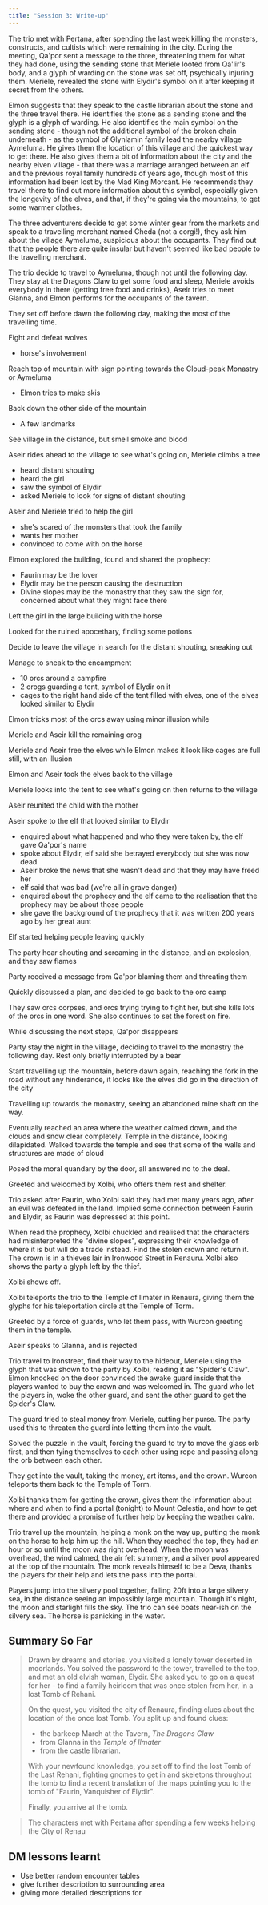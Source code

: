 ```yaml
---
title: "Session 3: Write-up"
---
```


The trio met with Pertana, after spending the last week killing the
monsters, constructs, and cultists which were remaining in the city.
During the meeting, Qa'por sent a message to the three, threatening them
for what they had done, using the sending stone that Meriele looted from
Qa'lir's body, and a glyph of warding on the stone was set off,
psychically injuring them. Meriele, revealed the stone with Elydir's
symbol on it after keeping it secret from the others.

Elmon suggests that they speak to the castle librarian about the stone
and the three travel there. He identifies the stone as a sending stone
and the glyph is a glyph of warding. He also identifies the main symbol
on the sending stone - though not the additional symbol of the broken
chain underneath - as the symbol of Glynlamin family lead the nearby
village Aymeluma. He gives them the location of this village and the
quickest way to get there. He also gives them a bit of information about
the city and the nearby elven village - that there was a marriage
arranged between an elf and the previous royal family hundreds of years
ago, though most of this information had been lost by the Mad King
Morcant. He recommends they travel there to find out more information
about this symbol, especially given the longevity of the elves, and
that, if they're going via the mountains, to get some warmer clothes.

The three adventurers decide to get some winter gear from the markets
and speak to a travelling merchant named Cheda (not a corgi!), they ask
him about the village Aymeluma, suspicious about the occupants. They
find out that the people there are quite insular but haven't seemed like
bad people to the travelling merchant.

The trio decide to travel to Aymeluma, though not until the following
day. They stay at the Dragons Claw to get some food and sleep, Meriele
avoids everybody in there (getting free food and drinks), Aseir tries to
meet Glanna, and Elmon performs for the occupants of the tavern.

They set off before dawn the following day, making the most of the
travelling time.

Fight and defeat wolves

- horse's involvement

Reach top of mountain with sign pointing towards the Cloud-peak
Monastry or Aymeluma

- Elmon tries to make skis

Back down the other side of the mountain

- A few landmarks

See village in the distance, but smell smoke and blood

Aseir rides ahead to the village to see what's going on, Meriele
climbs a tree

- heard distant shouting
- heard the girl
- saw the symbol of Elydir
- asked Meriele to look for signs of distant shouting

Aseir and Meriele tried to help the girl

- she's scared of the monsters that took the family
- wants her mother
- convinced to come with on the horse

Elmon explored the building, found and shared the prophecy:

- Faurin may be the lover
- Elydir may be the person causing the destruction
- Divine slopes may be the monastry that they saw the sign for,
  concerned about what they might face there

Left the girl in the large building with the horse

Looked for the ruined apocethary, finding some potions

Decide to leave the village in search for the distant shouting,
sneaking out

Manage to sneak to the encampment

- 10 orcs around a campfire
- 2 orogs guarding a tent, symbol of Elydir on it
- cages to the right hand side of the tent filled with elves, one
  of the elves looked similar to Elydir

Elmon tricks most of the orcs away using minor illusion while

Meriele and Aseir kill the remaining orog

Meriele and Aseir free the elves while Elmon makes it look like
cages are full still, with an illusion

Elmon and Aseir took the elves back to the village

Meriele looks into the tent to see what's going on then returns to
the village

Aseir reunited the child with the mother

Aseir spoke to the elf that looked similar to Elydir

- enquired about what happened and who they were taken by, the elf
  gave Qa'por's name
- spoke about Elydir, elf said she betrayed everybody but she was
  now dead
- Aseir broke the news that she wasn't dead and that they may have
  freed her
- elf said that was bad (we're all in grave danger)
- enquired about the prophecy and the elf came to the realisation
  that the prophecy may be about those people
- she gave the background of the prophecy that it was written 200
  years ago by her great aunt

Elf started helping people leaving quickly

The party hear shouting and screaming in the distance, and an
explosion, and they saw flames

Party received a message from Qa'por blaming them and threating them

Quickly discussed a plan, and decided to go back to the orc camp

They saw orcs corpses, and orcs trying trying to fight her, but she
kills lots of the orcs in one word. She also continues to set the forest
on fire.

While discussing the next steps, Qa'por disappears

Party stay the night in the village, deciding to travel to the monastry
the following day. Rest only briefly interrupted by a bear

Start travelling up the mountain, before dawn again, reaching the fork
in the road without any hinderance, it looks like the elves did go in
the direction of the city

Travelling up towards the monastry, seeing an abandoned mine shaft on
the way.

Eventually reached an area where the weather calmed down, and the clouds
and snow clear completely. Temple in the distance, looking dilapidated.
Walked towards the temple and see that some of the walls and structures
are made of cloud

Posed the moral quandary by the door, all answered no to the deal.

Greeted and welcomed by Xolbi, who offers them rest and shelter.

Trio asked after Faurin, who Xolbi said they had met many years ago,
after an evil was defeated in the land. Implied some connection between
Faurin and Elydir, as Faurin was depressed at this point.

When read the prophecy, Xolbi chuckled and realised that the characters
had misinterpreted the "divine slopes", expressing their knowledge of
where it is but will do a trade instead. Find the stolen crown and
return it. The crown is in a thieves lair in Ironwood Street in
Renauru. Xolbi also shows the party a glyph left by the thief.

Xolbi shows off.

Xolbi teleports the trio to the Temple of Ilmater in Renaura, giving
them the glyphs for his teleportation circle at the Temple of Torm.

Greeted by a force of guards, who let them pass, with Wurcon greeting
them in the temple.

Aseir speaks to Glanna, and is rejected

Trio travel to Ironstreet, find their way to the hideout, Meriele using
the glyph that was shown to the party by Xolbi, reading it as "Spider's
Claw". Elmon knocked on the door convinced the awake guard inside that
the players wanted to buy the crown and was welcomed in. The guard who
let the players in, woke the other guard, and sent the other guard to
get the Spider's Claw.

The guard tried to steal money from Meriele, cutting her purse. The
party used this to threaten the guard into letting them into the vault.

Solved the puzzle in the vault, forcing the guard to try to move the
glass orb first, and then tying themselves to each other using rope and
passing along the orb between each other.

They get into the vault, taking the money, art items, and the crown.
Wurcon teleports them back to the Temple of Torm.

Xolbi thanks them for getting the crown, gives them the information
about where and when to find a portal (tonight) to Mount Celestia, and
how to get there and provided a promise of further help by keeping the
weather calm.

Trio travel up the mountain, helping a monk on the way up, putting the
monk on the horse to help him up the hill. When they reached the top,
they had an hour or so until the moon was right overhead. When the moon
was overhead, the wind calmed, the air felt summery, and a silver pool
appeared at the top of the mountain. The monk reveals himself to be a
Deva, thanks the players for their help and lets the pass into the
portal.

Players jump into the silvery pool together, falling 20ft into a
large silvery sea, in the distance seeing an impossibly large mountain.
Though it's night, the moon and starlight fills the sky. The trio can
see boats near-ish on the silvery sea. The horse is panicking in the
water.

## Summary So Far

> Drawn by dreams and stories, you visited a lonely tower deserted in
> moorlands. You solved the password to the tower, travelled to the top,
> and met an old elvish woman, Elydir. She asked you to go on a quest
> for her - to find a family heirloom that was once stolen from her, in
> a lost Tomb of Rehani.
>
> On the quest, you visited the city of Renaura, finding clues about the
> location of the once lost Tomb. You split up and found clues:
>
> - the barkeep March at the Tavern, _The Dragons Claw_
> - from Glanna in the _Temple of Ilmater_
> - from the castle librarian.
>
> With your newfound knowledge, you set off to find the lost Tomb of the
> Last Rehani, fighting gnomes to get in and skeletons throughout the
> tomb to find a recent translation of the maps pointing you to the tomb
> of "Faurin, Vanquisher of Elydir".
>
> Finally, you arrive at the tomb.

> The characters met with Pertana after spending a few weeks helping the
> City of Renau

## DM lessons learnt

- Use better random encounter tables
- give further description to surrounding area
- giving more detailed descriptions for
